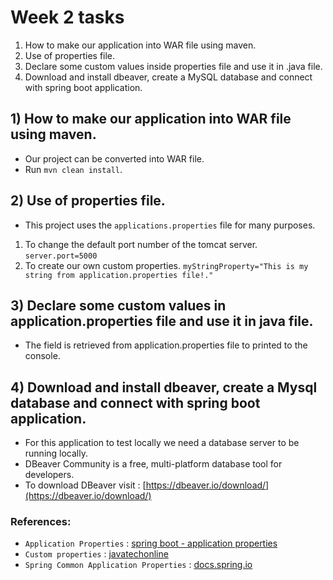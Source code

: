 # Week 2 tasks

1. How to make our application into WAR file using maven.
2. Use of properties file.
3. Declare some custom values inside properties file and use it in .java file.
4. Download and install dbeaver, create a MySQL database and connect with spring boot application.

## 1) How to make our application into WAR file using maven.

- Our project can be converted into WAR file.
- Run `mvn clean install`.

## 2) Use of properties file.

- This project uses the `applications.properties` file for many purposes.
1. To change the default port number of the tomcat server. `server.port=5000`
2. To create our own custom properties. `myStringProperty="This is my string from application.properties file!."`

## 3) Declare some custom values in application.properties file and use it in java file.

- The field is retrieved from application.properties file to printed to the console.

## 4) Download and install dbeaver, create a Mysql database and connect with spring boot application.

- For this application to test locally we need a database server to be running locally.
- DBeaver Community is a free, multi-platform database tool for developers.
- To download DBeaver visit : [https://dbeaver.io/download/](https://dbeaver.io/download/)

### References:

- `Application Properties` : [spring boot - application properties](https://www.geeksforgeeks.org/spring-boot-application-properties/) 
- `Custom properties` : [javatechonline](https://javatechonline.com/spring-boot-application-properties/)
- `Spring Common Application Properties` : [docs.spring.io](https://docs.spring.io/spring-boot/docs/current/reference/html/application-properties.html#appendix.application-properties.testing)
